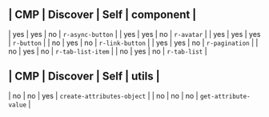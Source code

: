 |  CMP  | Discover | Self | component |
--------------------------------
|  yes  | yes      | no   | `r-async-button`  |
|  yes  | yes      | no   | `r-avatar`        |
|  yes  | yes      | yes  | `r-button`        |
|  no   | yes      | no   | `r-link-button`   |
|  yes  | yes      | no   | `r-pagination`    |
|  no   | yes      | no   | `r-tab-list-item` |
|  no   | yes      | no   | `r-tab-list`      |

|  CMP  | Discover | Self | utils |
--------------------------------
|  no   | no       | yes   | `create-attributes-object`  |
|  no   | no       | no    | `get-attribute-value`       |

